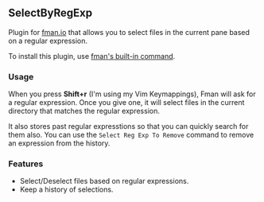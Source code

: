 ## SelectByRegExp

Plugin for [fman.io](https://fman.io) that allows you to select files in the current pane based on a regular expression.

To install this plugin, use [fman's built-in command](https://fman.io/docs/installing-plugins).

### Usage

When you press **Shift+r** (I'm using my Vim Keymappings), Fman will ask for a regular expression. Once you give one, it will select files in the current directory that matches the regular expression.

It also stores past regular expresstions so that you can quickly search for them also. You can use the `Select Reg Exp To Remove` command to remove an expression from the history.

### Features

 - Select/Deselect files based on regular expressions.
 - Keep a history of selections.